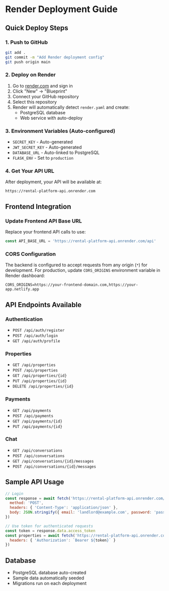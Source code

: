 # Render Deployment Guide

## Quick Deploy Steps

### 1. Push to GitHub
```bash
git add .
git commit -m "Add Render deployment config"
git push origin main
```

### 2. Deploy on Render
1. Go to [render.com](https://render.com) and sign in
2. Click "New" → "Blueprint"
3. Connect your GitHub repository
4. Select this repository
5. Render will automatically detect `render.yaml` and create:
   - PostgreSQL database
   - Web service with auto-deploy

### 3. Environment Variables (Auto-configured)
- `SECRET_KEY` - Auto-generated
- `JWT_SECRET_KEY` - Auto-generated  
- `DATABASE_URL` - Auto-linked to PostgreSQL
- `FLASK_ENV` - Set to `production`

### 4. Get Your API URL
After deployment, your API will be available at:
```
https://rental-platform-api.onrender.com
```

## Frontend Integration

### Update Frontend API Base URL
Replace your frontend API calls to use:
```javascript
const API_BASE_URL = 'https://rental-platform-api.onrender.com/api'
```

### CORS Configuration
The backend is configured to accept requests from any origin (`*`) for development. 
For production, update `CORS_ORIGINS` environment variable in Render dashboard:
```
CORS_ORIGINS=https://your-frontend-domain.com,https://your-app.netlify.app
```

## API Endpoints Available

### Authentication
- `POST /api/auth/register`
- `POST /api/auth/login` 
- `GET /api/auth/profile`

### Properties
- `GET /api/properties`
- `POST /api/properties`
- `GET /api/properties/{id}`
- `PUT /api/properties/{id}`
- `DELETE /api/properties/{id}`

### Payments
- `GET /api/payments`
- `POST /api/payments`
- `GET /api/payments/{id}`
- `PUT /api/payments/{id}`

### Chat
- `GET /api/conversations`
- `POST /api/conversations`
- `GET /api/conversations/{id}/messages`
- `POST /api/conversations/{id}/messages`

## Sample API Usage

```javascript
// Login
const response = await fetch('https://rental-platform-api.onrender.com/api/auth/login', {
  method: 'POST',
  headers: { 'Content-Type': 'application/json' },
  body: JSON.stringify({ email: 'landlord@example.com', password: 'password123' })
})

// Use token for authenticated requests
const token = response.data.access_token
const properties = await fetch('https://rental-platform-api.onrender.com/api/properties', {
  headers: { 'Authorization': `Bearer ${token}` }
})
```

## Database
- PostgreSQL database auto-created
- Sample data automatically seeded
- Migrations run on each deployment